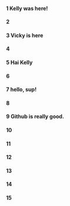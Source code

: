 #### 1 Kelly was here!
#### 2
#### 3 Vicky is here
#### 4
#### 5 Hai Kelly
#### 6
#### 7 hello, sup!
#### 8
#### 9 Github is really good.
#### 10
#### 11
#### 12
#### 13
#### 14
#### 15